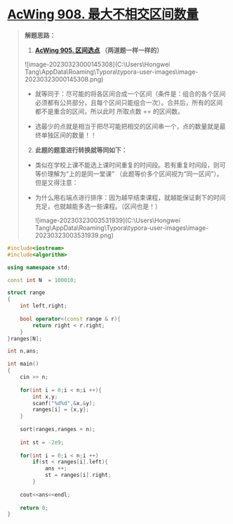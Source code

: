 # [AcWing 908. 最大不相交区间数量](https://www.acwing.com/problem/content/910/)

> **解题思路：**
>
> 1. **[AcWing 905. 区间选点](https://www.acwing.com/activity/content/problem/content/1111/)  （两道题一样一样的）**
>
> ![image-20230323000145308](C:\Users\Hongwei Tang\AppData\Roaming\Typora\typora-user-images\image-20230323000145308.png)
>
> -  就等同于：尽可能的将各区间合成一个区间（条件是：组合的各个区间必须都有公共部分，且每个区间只能组合一次）。合并后，所有的区间都不是重合的区间，所以此时   所取点数 == 的区间数。
>
> - 选最少的点就是相当于把尽可能把相交的区间串一个，点的数量就是最终单独区间的数量！！
>
> 2. **此题的题意进行转换就等同如下：**
>
> - 类似在学校上课不能选上课时间重复的时间段。若有重复时间段，则可等价理解为“上的是同一堂课” （此题等价多个区间视为“同一区间”）。但是又得注意：
>
> - 为什么用右端点进行排序：因为越早结束课程，就越能保证剩下的时间充足，也就越能多选一些课程。（区间也是！）
>
>   ![image-20230323003531939](C:\Users\Hongwei Tang\AppData\Roaming\Typora\typora-user-images\image-20230323003531939.png)

```C++
#include<iostream>
#include<algorithm>

using namespace std;

const int N  = 100010;

struct range
{
    int left,right;
    
    bool operator<(const range & r){
        return right < r.right;
    }
}ranges[N];

int n,ans;

int main()
{
    cin >> n;
    
    for(int i = 0;i < n;i ++){
        int x,y;
        scanf("%d%d",&x,&y);
        ranges[i] = {x,y};
    }
    
    sort(ranges,ranges + n);
    
    int st = -2e9;
    
    for(int i = 0;i < n;i ++)
        if(st < ranges[i].left){
            ans ++;
            st = ranges[i].right;
        }
        
    cout<<ans<<endl;
    
    return 0;
}
```

